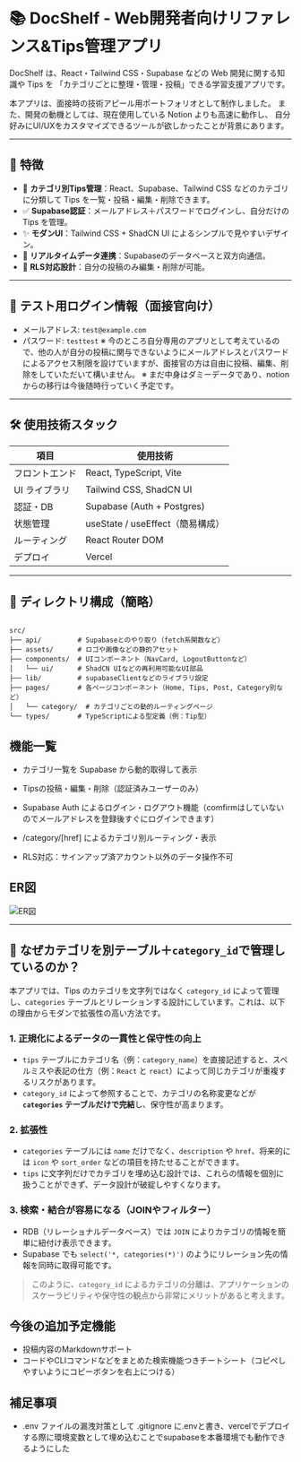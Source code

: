 # 📚 DocShelf - Web開発者向けリファレンス&Tips管理アプリ

DocShelf は、React・Tailwind CSS・Supabase などの Web 開発に関する知識や Tips を
「カテゴリごとに整理・管理・投稿」できる学習支援アプリです。

本アプリは、面接時の技術アピール用ポートフォリオとして制作しました。
また、開発の動機としては、現在使用している Notion よりも高速に動作し、
自分好みにUI/UXをカスタマイズできるツールが欲しかったことが背景にあります。

---

## 🧩 特徴

- 📌 **カテゴリ別Tips管理**：React、Supabase、Tailwind CSS などのカテゴリに分類して Tips を一覧・投稿・編集・削除できます。
- ✅ **Supabase認証**：メールアドレス＋パスワードでログインし、自分だけの Tips を管理。
- ✨ **モダンUI**：Tailwind CSS + ShadCN UI によるシンプルで見やすいデザイン。
- 🔄 **リアルタイムデータ連携**：Supabaseのデータベースと双方向通信。
- 🧠 **RLS対応設計**：自分の投稿のみ編集・削除が可能。

---

## 🔐 テスト用ログイン情報（面接官向け）

- メールアドレス: `test@example.com`  
- パスワード: `testtest`
※ 今のところ自分専用のアプリとして考えているので、他の人が自分の投稿に関与できないようにメールアドレスとパスワードによるアクセス制限を設けていますが、面接官の方は自由に投稿、編集、削除をしていただいて構いません。
※ まだ中身はダミーデータであり、notionからの移行は今後随時行っていく予定です。

---

## 🛠 使用技術スタック

| 項目            | 使用技術                          |
|-----------------|-----------------------------------|
| フロントエンド   | React, TypeScript, Vite           |
| UI ライブラリ   | Tailwind CSS, ShadCN UI           |
| 認証・DB        | Supabase (Auth + Postgres)        |
| 状態管理        | useState / useEffect（簡易構成）  |
| ルーティング     | React Router DOM                  |
| デプロイ        | Vercel                            |

---

## 📂 ディレクトリ構成（簡略）
<!-- <details> -->
<!-- <summary>展開して表示</summary> -->

```plaintext

src/
├── api/         # Supabaseとのやり取り（fetch系関数など）
├── assets/      # ロゴや画像などの静的アセット
├── components/  # UIコンポーネント（NavCard, LogoutButtonなど）
│   └── ui/      # ShadCN UIなどの再利用可能なUI部品
├── lib/         # supabaseClientなどのライブラリ設定
├── pages/       # 各ページコンポーネント（Home, Tips, Post, Category別など）
│   └── category/  # カテゴリごとの動的ルーティングページ
└── types/       # TypeScriptによる型定義（例：Tip型）

```
## 機能一覧
- カテゴリ一覧を Supabase から動的取得して表示

- Tipsの投稿・編集・削除（認証済みユーザーのみ）

- Supabase Auth によるログイン・ログアウト機能（comfirmはしていないのでメールアドレスを登録後すぐにログインできます）

- /category/[href] によるカテゴリ別ルーティング・表示

- RLS対応：サインアップ済アカウント以外のデータ操作不可

## ER図
![ER図](/ER.png)

---

## 🧠 なぜカテゴリを別テーブル＋`category_id`で管理しているのか？

本アプリでは、Tips のカテゴリを文字列ではなく `category_id` によって管理し、`categories` テーブルとリレーションする設計にしています。これは、以下の理由からモダンで拡張性の高い方法です。

### 1. 正規化によるデータの一貫性と保守性の向上

- `tips` テーブルにカテゴリ名（例：`category_name`）を直接記述すると、スペルミスや表記の仕方（例：`React` と `react`）によって同じカテゴリが重複するリスクがあります。
- `category_id` によって参照することで、カテゴリの名称変更などが **`categories` テーブルだけで完結**し、保守性が高まります。

### 2. 拡張性

- `categories` テーブルには `name` だけでなく、`description` や `href`、将来的には `icon` や `sort_order` などの項目を持たせることができます。
- `tips` に文字列だけでカテゴリを埋め込む設計では、これらの情報を個別に扱うことができず、データ設計が破綻しやすくなります。

### 3. 検索・結合が容易になる（JOINやフィルター）

- RDB（リレーショナルデータベース）では `JOIN` によりカテゴリの情報を簡単に紐付け表示できます。
- Supabase でも `select('*, categories(*)')` のようにリレーション先の情報を同時に取得可能です。

> このように、`category_id` によるカテゴリの分離は、アプリケーションのスケーラビリティや保守性の観点から非常にメリットがあると考えます。


## 今後の追加予定機能
<!-- - 検索機能（タイトル・キーワードからの絞り込み） -->

<!-- - 投稿されたTipsの可視化（棒グラフ・円グラフなど） -->

- 投稿内容のMarkdownサポート
- コードやCLIコマンドなどをまとめた検索機能つきチートシート（コピペしやすいようにコピーボタンを右上につける）

<!-- - コメント機能（Tipsへの補足・議論） -->

## 補足事項
- .env ファイルの漏洩対策として .gitignore に.envと書き、vercelでデプロイする際に環境変数として埋め込むことでsupabaseを本番環境でも動作できるようにした







